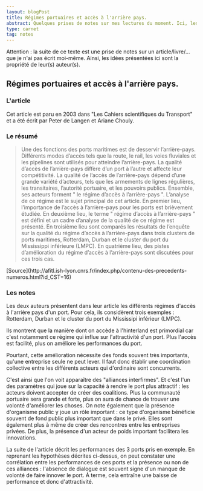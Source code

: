 ```yaml
---
layout: blogPost
title: Régimes portuaires et accès à l'arrière pays.
abstract: Quelques prises de notes sur mes lectures du moment. Ici, les auteurs mettent en valeurs des hypothèses influant les performances d'un port. Il s'agit principalement d'une volonté de la part des acteurs du port de se coordonner. Les trois cas d'étude utilisé par les auteurs semblent donner raisons à ces hypothèses.
type: carnet
tag: notes
---
```


Attention &#58; la suite de ce texte est une prise de notes sur un article/livre/... que je n'ai pas écrit moi-même. Ainsi, les idées présentées ici sont la propriété de leur(s) auteur(s).

## Régimes portuaires et accès à l'arrière pays.

### L'article

Cet article est paru en 2003 dans "Les Cahiers scientifiques du Transport" et a été écrit par Peter de Langen et Ariane Chouly.


### Le résumé

<blockquote cite="http://afitl.ish-lyon.cnrs.fr/index.php/contenu-des-precedents-numeros.html?id_CST=16">
	Une des fonctions des ports maritimes est de desservir l’arrière-pays. Différents modes d’accès tels que la route, le rail, les voies fluviales et les pipelines sont 
	utilisés pour atteindre l’arrière-pays. La qualité d’accès de l’arrière-pays diffère d’un port à l’autre et affecte leur compétitivité. La qualité de l’accès de 
	l’arrière-pays dépend d’une grande variété d’acteurs, tels que les armements de lignes régulières, les transitaires, l’autorité portuaire, et les pouvoirs publics. 
	Ensemble, ses acteurs forment " le régime d’accès à l’arrière-pays ". L’analyse de ce régime est le sujet principal de cet article. En premier lieu, l’importance de 
	l’accès à l’arrière-pays pour les ports est brièvement étudiée. En deuxième lieu, le terme " régime d’accès à l’arrière-pays " est défini et un cadre d’analyse de la 
	qualité de ce régime est présenté. En troisième lieu sont comparés les résultats de l’enquête sur la qualité du régime d’accès à l’arrière-pays dans trois clusters de 
	ports maritimes, Rotterdam, Durban et le cluster du port du Mississippi inférieure (LMPC). En quatrième lieu, des pistes d’amélioration du régime d’accès à l’arrière-pays 
	sont discutées pour ces trois cas.
</blockquote>
[Source](http://afitl.ish-lyon.cnrs.fr/index.php/contenu-des-precedents-numeros.html?id_CST=16)

### Les notes

Les deux auteurs présentent dans leur article les différents régimes d'accès à l'arrière pays d'un port. Pour cela, ils considèrent trois exemples : Rotterdam, Durban et le cluster du port 
du Mississipi inférieur (LMPC).

Ils montrent que la manière dont on accède à l'hinterland est primordial car c'est notamment ce régime qui influe sur l'attractivité d'un port. Plus l'accès est facilité, plus on améliore
les performances du port.

Pourtant, cette amélioration nécessite des fonds souvent très importants, qu'une entreprise seule ne peut lever. Il faut donc établir une coordination collective entre les différents 
acteurs qui d'ordinaire sont concurrents. 

C'est ainsi que l'on voit apparaître des "alliances interfirmes". Et c'est l'un des paramètres qui joue sur la capacité à rendre le port plus attractif : les acteurs doivent accepter de 
créer des coalitions. Plus la communauté portuaire sera grande et forte, plus on aura de chance de trouver une volonté d'améliorer les choses.
On note également que la présence d'organisme public y joue un rôle important : ce type d'organisme bénéficie souvent de fond public plus important que dans le privé. Elles sont également 
plus à même de créer des rencontres entre les entreprises privées.
De plus, la présence d'un acteur de poids important facilitera les innovations.

La suite de l'article décrit les performances des 3 ports pris en exemple. En reprenant les hypothèses décrites ci-dessus, on peut constater une corrélation entre les performances de ces ports
et la présence ou non de ces alliances : l'absence de dialogue est souvent signe d'un manque de volonté de faire innover le port. À terme, cela entraîne une baisse de performance et donc 
d'attractivité.
